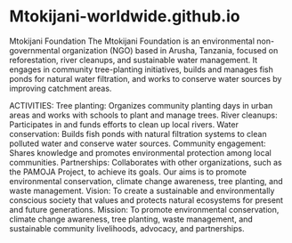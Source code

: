 # Mtokijani-worldwide.github.io
Mtokijani Foundation 
The Mtokijani Foundation is an environmental non-governmental organization (NGO) based in Arusha, Tanzania, focused on reforestation, river cleanups, and sustainable water management. It engages in community tree-planting initiatives, builds and manages fish ponds for natural water filtration, and works to conserve water sources by improving catchment areas. 

ACTIVITIES:
Tree planting: Organizes community planting days in urban areas and works with schools to plant and manage trees. River cleanups: Participates in and funds efforts to clean up local rivers. Water conservation: Builds fish ponds with natural filtration systems to clean polluted water and conserve water sources. Community engagement: Shares knowledge and promotes environmental protection among local communities. Partnerships: Collaborates with other organizations, such as the PAMOJA Project, to achieve its goals. 
Our aims is to promote environmental conservation, climate change awareness, tree planting, and waste management.
Vision: To create a sustainable and environmentally conscious society that values and protects natural ecosystems for present and future generations. 
Mission: To promote environmental conservation, climate change awareness, tree planting, waste management, and sustainable community livelihoods, advocacy, and partnerships.
